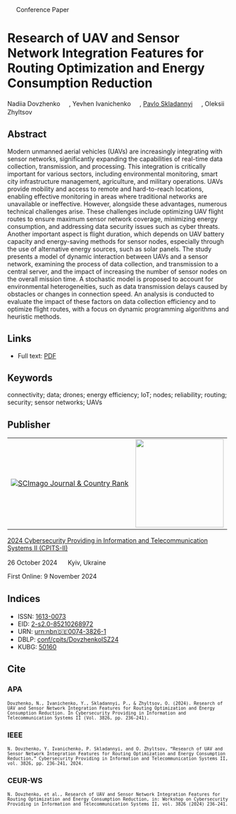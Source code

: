 <img src="/icons/unlock.svg" width="16" height="16"> Conference Paper

# Research of UAV and Sensor Network Integration Features for Routing Optimization and Energy Consumption Reduction

Nadiia Dovzhenko <a href="https://orcid.org/0000-0003-4164-0066" target="_blank"><img src="/icons/orcid.svg" width="16" height="16"></a>,
Yevhen Ivanichenko <a href="https://orcid.org/0000-0002-6408-443X" target="_blank"><img src="/icons/orcid.svg" width="16" height="16"></a>,
<a href="/">Pavlo Skladannyi</a> <a href="https://orcid.org/0000-0002-7775-6039" target="_blank"><img src="/icons/orcid.svg" width="16" height="16"></a>,
Oleksii Zhyltsov <a href="https://orcid.org/0000-0002-7253-5990" target="_blank"><img src="/icons/orcid.svg" width="16" height="16"></a>

## Abstract

Modern unmanned aerial vehicles (UAVs) are increasingly integrating with sensor networks, significantly expanding the capabilities of real-time data collection, transmission, and processing. This integration is critically important for various sectors, including environmental monitoring, smart city infrastructure management, agriculture, and military operations. UAVs provide mobility and access to remote and hard-to-reach locations, enabling effective monitoring in areas where traditional networks are unavailable or ineffective. However, alongside these advantages, numerous technical challenges arise. These challenges include optimizing UAV flight routes to ensure maximum sensor network coverage, minimizing energy consumption, and addressing data security issues such as cyber threats. Another important aspect is flight duration, which depends on UAV battery capacity and energy-saving methods for sensor nodes, especially through the use of alternative energy sources, such as solar panels. The study presents a model of dynamic interaction between UAVs and a sensor network, examining the process of data collection, and transmission to a central server, and the impact of increasing the number of sensor nodes on the overall mission time. A stochastic model is proposed to account for environmental heterogeneities, such as data transmission delays caused by obstacles or changes in connection speed. An analysis is conducted to evaluate the impact of these factors on data collection efficiency and to optimize flight routes, with a focus on dynamic programming algorithms and heuristic methods.

## Links

* Full text: [PDF](https://ceur-ws.org/Vol-3826/short12.pdf)

## Keywords

connectivity; data; drones; energy efficiency; IoT; nodes; reliability; routing; security; sensor networks; UAVs

## Publisher

<table>
<tr>
<td>
<a href="https://www.scimagojr.com/journalsearch.php?q=21100218356&amp;tip=sid&amp;exact=no" title="SCImago Journal &amp; Country Rank"><img border="0" src="https://corsproxy.io/?https://www.scimagojr.com/journal_img.php?id=21100218356" alt="SCImago Journal &amp; Country Rank"  /></a>
</td>
<td style="text-align: left;">
<a href="https://cpits.kubg.edu.ua/"><img src="/icons/cpits.svg" width="200"></a>
</td>
</tr>
</table>

[2024 Cybersecurity Providing in Information and Telecommunication Systems II (CPITS-II)](https://ceur-ws.org/Vol-3826/)

26 October 2024 <img src="/icons/location-pin.svg" width="16" height="16"> Kyiv, Ukraine

First Online: 9 November 2024

## Indices

* ISSN: [1613-0073](https://portal.issn.org/resource/ISSN/1613-0073) <img src="/icons/online.svg" width="16" height="16">
* EID: [2-s2.0-85210268972](http://www.scopus.com/record/display.url?origin=inward&eid=2-s2.0-85210268972)
* URN: [urn:nbn:de:0074-3826-1](https://nbn-resolving.org/xml/urn:nbn:de:0074-3826-1)
* DBLP: [conf/cpits/DovzhenkoISZ24](https://dblp.org/rec/conf/cpits/DovzhenkoISZ24)
* KUBG: [50160](http://elibrary.kubg.edu.ua/id/eprint/50160/)

## Cite

### APA

<small>`Dovzhenko, N., Ivanichenko, Y., Skladannyi, P., & Zhyltsov, O. (2024). Research of UAV and Sensor Network Integration Features for Routing Optimization and Energy Consumption Reduction. In Cybersecurity Providing in Information and Telecommunication Systems II (Vol. 3826, pp. 236-241).`</small>

### IEEE

<small>`N. Dovzhenko, Y. Ivanichenko, P. Skladannyi, and O. Zhyltsov, “Research of UAV and Sensor Network Integration Features for Routing Optimization and Energy Consumption Reduction,” Cybersecurity Providing in Information and Telecommunication Systems II, vol. 3826, pp. 236-241, 2024.`</small>

### CEUR-WS

<small>`N. Dovzhenko, et al., Research of UAV and Sensor Network Integration Features for Routing Optimization and Energy Consumption Reduction, in: Workshop on Cybersecurity Providing in Information and Telecommunication Systems II, vol. 3826 (2024) 236-241.`</small>
